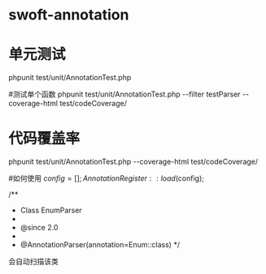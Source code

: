 # swoft-annotation

# 单元测试
phpunit test/unit/AnnotationTest.php 

#测试单个函数
 phpunit test/unit/AnnotationTest.php --filter testParser --coverage-html test/codeCoverage/

# 代码覆盖率
phpunit test/unit/AnnotationTest.php --coverage-html test/codeCoverage/


#如何使用
$config = [];
AnnotationRegister::load($config);


/**
 * Class EnumParser
 *
 * @since 2.0
 *
 * @AnnotationParser(annotation=Enum::class)
 */
 
 会自动扫描该类